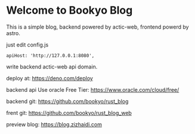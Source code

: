 # Welcome to Bookyo Blog

This is a simple blog, backend powered by actic-web, frontend powerd by astro.

just edit config.js
```
apiHost: 'http://127.0.0.1:8080',
```

write backend actic-web api domain.

deploy at: https://deno.com/deploy

backend api Use oracle Free Tier: https://www.oracle.com/cloud/free/

backend git: https://github.com/bookyo/rust_blog

frent git: https://github.com/bookyo/rust_blog_web

preview blog: https://blog.zizhaidi.com